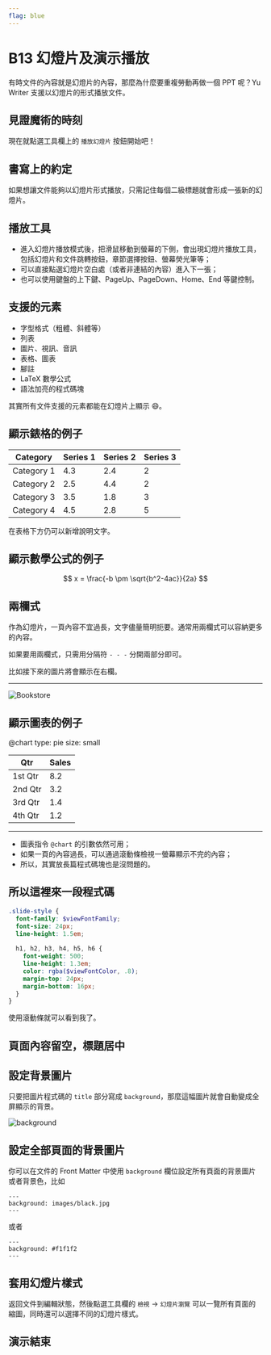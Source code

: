 ```yaml
---
flag: blue
---
```

# B13 幻燈片及演示播放

有時文件的內容就是幻燈片的內容，那麼為什麼要重複勞動再做一個 PPT 呢？Yu Writer 支援以幻燈片的形式播放文件。

## 見證魔術的時刻

現在就點選工具欄上的 `播放幻燈片` 按鈕開始吧！

## 書寫上的約定

如果想讓文件能夠以幻燈片形式播放，只需記住每個二級標題就會形成一張新的幻燈片。

## 播放工具

* 進入幻燈片播放模式後，把滑鼠移動到螢幕的下側，會出現幻燈片播放工具，包括幻燈片和文件跳轉按鈕，章節選擇按鈕、螢幕熒光筆等；
* 可以直接點選幻燈片空白處（或者非連結的內容）進入下一張；
* 也可以使用鍵盤的上下鍵、PageUp、PageDown、Home、End 等鍵控制。

## 支援的元素

* 字型格式（粗體、斜體等）
* 列表
* 圖片、視訊、音訊
* 表格、圖表
* 腳註
* LaTeX 數學公式
* 語法加亮的程式碼塊

其實所有文件支援的元素都能在幻燈片上顯示 😄。

## 顯示錶格的例子

| Category   | Series 1 | Series 2 | Series 3 |
| ---------  | -------- | -------- | -------- |
| Category 1 |      4.3 |      2.4 |        2 |
| Category 2 |      2.5 |      4.4 |        2 |
| Category 3 |      3.5 |      1.8 |        3 |
| Category 4 |      4.5 |      2.8 |        5 |

在表格下方仍可以新增說明文字。

## 顯示數學公式的例子

$$
x = \frac{-b \pm \sqrt{b^2-4ac}}{2a}
$$

## 兩欄式

作為幻燈片，一頁內容不宜過長，文字儘量簡明扼要。通常用兩欄式可以容納更多的內容。

如果要用兩欄式，只需用分隔符 `- - -` 分開兩部分即可。

比如接下來的圖片將會顯示在右欄。

- - -

![Bookstore](images/bookstore.jpg)

## 顯示圖表的例子

@chart
type: pie
size: small

| Qtr     | Sales |
| ------- | ----- |
| 1st Qtr |   8.2 |
| 2nd Qtr |   3.2 |
| 3rd Qtr |   1.4 |
| 4th Qtr |   1.2 |

- - -

* 圖表指令 `@chart` 的引數依然可用；
* 如果一頁的內容過長，可以通過滾動條檢視一螢幕顯示不完的內容；
* 所以，其實放長篇程式碼塊也是沒問題的。

## 所以這裡來一段程式碼

```scss
.slide-style {
  font-family: $viewFontFamily;
  font-size: 24px;
  line-height: 1.5em;
  
  h1, h2, h3, h4, h5, h6 {
    font-weight: 500;
    line-height: 1.3em;
    color: rgba($viewFontColor, .8);
    margin-top: 24px;
    margin-bottom: 16px;
  }
}
```

使用滾動條就可以看到我了。

## 頁面內容留空，標題居中

## 設定背景圖片

只要把圖片程式碼的 `title` 部分寫成 `background`，那麼這幅圖片就會自動變成全屏顯示的背景。

![background](images/desktop.jpg)

## 設定全部頁面的背景圖片

你可以在文件的 Front Matter 中使用 `background` 欄位設定所有頁面的背景圖片或者背景色，比如

    ---
    background: images/black.jpg
    ---

或者

    ---
    background: #f1f1f2
    ---

## 套用幻燈片樣式

返回文件到編輯狀態，然後點選工具欄的 `檢視` -> `幻燈片瀏覽` 可以一覽所有頁面的縮圖，同時還可以選擇不同的幻燈片樣式。

## 演示結束